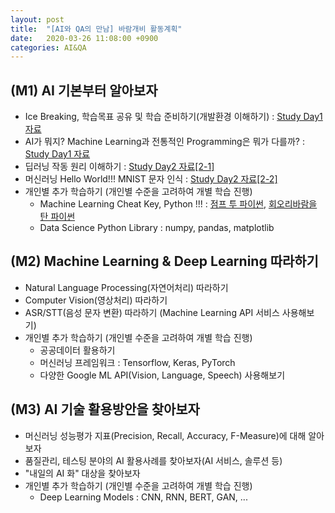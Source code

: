 ```yaml
---
layout: post
title:  "[AI와 QA의 만남] 바람개비 활동계획"
date:   2020-03-26 11:08:00 +0900
categories: AI&QA
---
```


## (M1) AI 기본부터 알아보자

- Ice Breaking, 학습목표 공유 및 학습 준비하기(개발환경 이해하기) : [Study Day1 자료][day1]
- AI가 뭐지? Machine Learning과 전통적인 Programming은 뭐가 다를까? : [Study Day1 자료][day1]
- 딥러닝 작동 원리 이해하기 : [Study Day2 자료[2-1]][day2-1]
- 머신러닝 Hello World!!! MNIST 문자 인식 : [Study Day2 자료[2-2]][day2-2] 
- 개인별 추가 학습하기 (개인별 수준을 고려하여 개별 학습 진행)
  - Machine Learning Cheat Key, Python !!! : [점프 투 파이썬](https://sungalex.github.io/python/2020/03/31/Jump-to-Python.html), [회오리바람을 탄 파이썬](https://sungalex.github.io/python/2020/04/06/WhirlwindTourOfPython.html)
  - Data Science Python Library : numpy, pandas, matplotlib

## (M2) Machine Learning & Deep Learning 따라하기

- Natural Language Processing(자연어처리) 따라하기
- Computer Vision(영상처리) 따라하기
- ASR/STT(음성 문자 변환) 따라하기 (Machine Learning API 서비스 사용해보기)
- 개인별 추가 학습하기 (개인별 수준을 고려하여 개별 학습 진행)
  - 공공데이터 활용하기
  - 머신러닝 프레임워크 : Tensorflow, Keras, PyTorch
  - 다양한 Google ML API(Vision, Language, Speech) 사용해보기

## (M3) AI 기술 활용방안을 찾아보자

- 머신러닝 성능평가 지표(Precision, Recall, Accuracy, F-Measure)에 대해 알아보자
- 품질관리, 테스팅 분야의 AI 활용사례를 찾아보자(AI 서비스, 솔루션 등)
- "내일의 AI 화" 대상을 찾아보자
- 개인별 추가 학습하기 (개인별 수준을 고려하여 개별 학습 진행)
  - Deep Learning Models : CNN, RNN, BERT, GAN, ...

[day1]: https://sungalex.github.io/ai&qa/2020/04/09/Study1-Development-Environment-and-AI-Concept.html
[day2-1]: https://sungalex.github.io/ai&qa/2020/04/16/Study2-machine-learning-principle.html
[day2-2]: https://sungalex.github.io/ai&qa/2020/04/20/Study2-machine-learning-hello-world-MNIST.html
